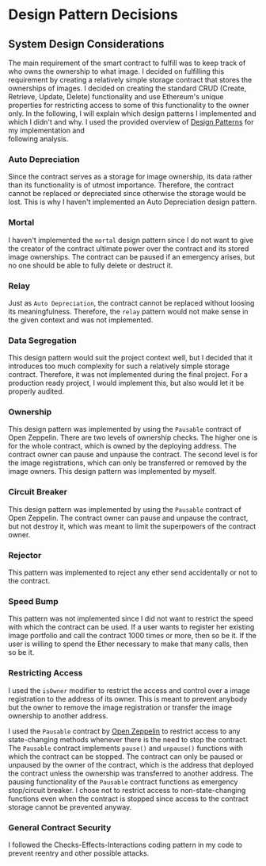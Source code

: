 # Design Pattern Decisions
## System Design Considerations
The main requirement of the smart contract to fulfill was to keep track of who owns the ownership
to what image. I decided on fulfilling this requirement by creating a relatively simple storage
contract that stores the ownerships of images. I decided on creating the standard CRUD 
(Create, Retrieve, Update, Delete) functionality and use Ethereum's unique properties for 
restricting access to some of this functionality to the owner only. In the following, I will explain 
which design patterns I implemented and which I didn't and why. I used the provided overview of 
[Design Patterns](https://github.com/cjgdev/smart-contract-patterns) for my implementation and  
following analysis. 

### Auto Depreciation
Since the contract serves as a storage for image ownership, its data rather than its 
functionality is of utmost importance. Therefore, the contract cannot be replaced or depreciated 
since otherwise the storage would be lost. This is why I haven't implemented an Auto Depreciation
design pattern.
 
 ### Mortal
I haven't implemented the `mortal` design pattern since I do not want to give the creator of the
contract ultimate power over the contract and its stored image ownerships. The contract can be 
paused if an emergency arises, but no one should be able to fully delete or destruct it. 
  
### Relay
Just as `Auto Depreciation`, the contract cannot be replaced without loosing its meaningfulness. 
Therefore, the `relay` pattern would not make sense in the given context and was not implemented.

### Data Segregation
This design pattern would suit the project context well, but I decided that it introduces too 
much complexity for such a relatively simple storage contract. Therefore, it was not implemented 
during the final project. For a production ready project, I would implement this, but also would 
let it be properly audited.

### Ownership
This design pattern was implemented by using the `Pausable` contract of Open Zeppelin. There are 
two levels of ownership checks. The higher one is for the whole contract, which is owned by the 
deploying address. The contract owner can pause and unpause the contract. The second level is for
 the image registrations, which can only be transferred or removed by the image owners. This 
 design pattern was implemented by myself.
 
 ### Circuit Breaker
 This design pattern was implemented by using the `Pausable` contract of Open Zeppelin. The 
 contract owner can pause and unpause the contract, but not destroy it, which was meant to limit 
 the superpowers of the contract owner. 
 
 ### Rejector
 This pattern was implemented to reject any ether send accidentally or not to the contract.
 
 ### Speed Bump
 This pattern was not implemented since I did not want to restrict the speed with which the 
 contract can be used. If a user wants to register her existing image portfolio and call the 
 contract 1000 times or more, then so be it. If the user is willing to spend the Ether necessary 
 to make that many calls, then so be it.  

### Restricting Access
I used the `isOwner` modifier to restrict the access and control over a image registration to 
the address of its owner. This is meant to prevent anybody but the owner to remove the image 
registration or transfer the image ownership to another address.

I used the `Pausable` contract by [Open Zeppelin](https://github.com/OpenZeppelin/openzeppelin-solidity/blob/master/contracts/lifecycle/Pausable.sol)
to restrict access to any state-changing methods whenever there is the need to stop the contract.
The `Pausable` contract implements `pause()` and `unpause()` functions with which the contract
can be stopped. The contract can only be paused or unpaused by the owner of the contract, which
is the address that deployed the contract unless the ownership was transferred to another address.
The pausing functionality of the `Pausable` contract functions as emergency stop/circuit breaker. 
I chose not to restrict access to non-state-changing functions even when the contract is stopped
since access to the contract storage cannot be prevented anyway.

### General Contract Security
I followed the Checks-Effects-Interactions coding pattern in my code to prevent reentry and other possible attacks.  